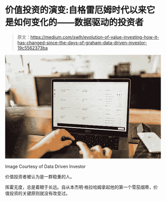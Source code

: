 # 价值投资的演变:自格雷厄姆时代以来它是如何变化的——数据驱动的投资者

> 原文：<https://medium.com/swlh/evolution-of-value-investing-how-it-has-changed-since-the-days-of-graham-data-driven-investor-19c5562373ba>

![](img/3d834ac02569603e6543f442a7b0ff58.png)

Image Courtesy of Data Driven Investor

价值投资者被认为是一群稳重的人。

挥霍无度，总是着眼于长远。自从本杰明·格拉哈姆拿起他的第一个雪茄烟蒂，价值投资的关键原则就没有改变过。